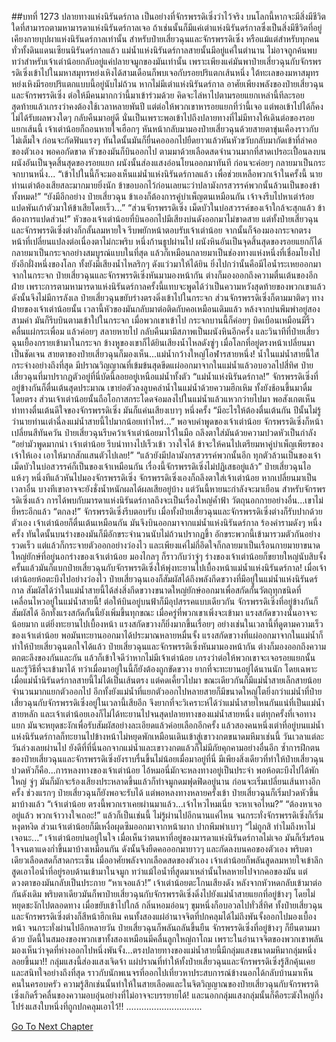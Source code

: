 ##บทที่ 1273 ปลายทางแห่งนิรันดร์กาล
เป็นอย่างที่จักรพรรดิเซิ่งว่าไว้จริง บนโลกนี้หากจะมีสิ่งมีชีวิตใดที่สามารถตามหามารดาแห่งนิรันดร์กาลเจอ ถ้าเช่นนั้นก็มีแค่เต่าแห่งนิรันดร์กาลซึ่งเป็นสิ่งมีชีวิตที่อยู่เคียงกายบุปผาแห่งนิรันดร์กาลเท่านั้น
สำหรับป๋ายเสี่ยวฉุนและจักรพรรดิเซิ่ง หรือแม้แต่สำหรับทุกคนทั่วทั้งดินแดนเซียนนิรันดร์กาลแล้ว แม่น้ำแห่งนิรันดร์กาลสายนั้นมีอยู่แค่ในตำนาน ไม่อาจถูกค้นพบ ทว่าสำหรับเจ้าเต่าน้อยกลับอยู่แค่ปลายจมูกของมันเท่านั้น เพราะเพียงแค่มันพาป๋ายเสี่ยวฉุนกับจักรพรรดิเซิ่งเข้าไปในมหาสมุทรหย่งเหิงได้สามเดือนก็พบเจอกับรอยปริแตกเส้นหนึ่ง
ใต้ทะเลของมหาสมุทรหย่งเหิงมีรอยปริแตกแบบนี้อยู่นับไม่ถ้วน หากไม่มีเต่าแห่งนิรันดร์กาล อาศัยเพียงพลังของป๋ายเสี่ยวฉุนและจักรพรรดิเซิ่ง ต่อให้มีคนมากกว่านี้มาเข้าร่วมด้วย คิดจะไล่หาไปตามรอยแยกเหล่านี้ทีละรอย สุดท้ายแล้วเกรงว่าคงต้องใช้เวลาหลายพันปี แต่ต่อให้พวกเขาหารอยแยกที่ว่านี้เจอ แต่พอเข้าไปได้ก็คงไม่ได้รับผลพวงใดๆ กลับคืนมาอยู่ดี
นั่นเป็นเพราะพอเข้าไปถึงปลายทางที่ไม่มีทางให้เดินต่อของรอยแยกเส้นนี้ เจ้าเต่าน้อยก็ถอนหายใจเฮือกๆ หันหน้ากลับมามองป๋ายเสี่ยวฉุนด้วยสายตาขุ่นเคืองราวกับไม่เต็มใจ ก่อนจะกัดฟันแรงๆ ทันใดนั้นมันก็ยื่นคอออกไปยืดยาวแล้วหันหัวขวับกลับมากัดเข้าที่ลำคอของตัวเอง พอคอกัดขาด หัวของมันก็บินออกไป ตามมาด้วยเลือดสดจำนวนมากที่สาดเปรอะเปื้อนลงบนผนังอันเป็นจุดสิ้นสุดของรอยแยก
ผนังนั้นส่องแสงอ่อนโยนออกมาทันที ก่อนจะค่อยๆ กลายมาเป็นกระจกบานหนึ่ง...
“เข้าไปในนี้ก็จะมองเห็นแม่น้ำแห่งนิรันดร์กาลแล้ว เพื่อช่วยเหลือพวกเจ้าในครั้งนี้ นายท่านเต่าต้องเสียสละมากมายยิ่งนัก ข้าขอบอกไว้ก่อนเลยนะว่าปลามังกรสวรรค์พวกนั้นล้วนเป็นของข้าทั้งหมด!”
“ยังมีอีกอย่าง ป๋ายเสี่ยวฉุน ข้าเองก็ต้องการคู่บำเพ็ญตนเหมือนกัน เจ้าจงรีบไปหาเต่าร้อยแปดพันเก้าตัวมาให้ข้าเสียโดยเร็ว...”
“ส่วนจักรพรรดิเซิ่ง เม็ดบัวในบ่อสวรรค์ของเจ้าใกล้จะสุกแล้ว ข้าต้องการแปดส่วน!” หัวของเจ้าเต่าน้อยที่บินออกไปมีเสียงบ่นดังออกมาไม่ขาดสาย แต่ทั้งป๋ายเสี่ยวฉุนและจักรพรรดิเซิ่งต่างก็กลั้นลมหายใจ รีบพยักหน้าตอบรับเจ้าเต่าน้อย จากนั้นก็จ้องมองกระจกตรงหน้าที่เปลี่ยนแปลงต่อเนื่องตาไม่กะพริบ
หนึ่งก้านธูปผ่านไป ผนังหินอันเป็นจุดสิ้นสุดของรอยแยกก็ได้กลายมาเป็นกระจกอย่างสมบูรณ์แบบในที่สุด แล้วก็เหมือนกลายมาเป็นช่องทางแห่งหนึ่งที่เชื่อมโยงไปยังอีกฝั่งหนึ่งของโลก ทั้งยังมีเสียงน้ำไหลริกๆ ดังแว่วมาให้ได้ยิน ยิ่งไปกว่านั้นคือมีไอน้ำระเหยออกมาจากในกระจก ป๋ายเสี่ยวฉุนและจักรพรรดิเซิ่งหันมามองหน้ากัน ต่างก็มองออกถึงความตื่นเต้นของอีกฝ่าย
เพราะการตามหามารดาแห่งนิรันดร์กาลครั้งนี้แทบจะพูดได้ว่าเป็นความหวังสุดท้ายของพวกเขาแล้ว ดังนั้นจึงไม่มีการลังเล ป๋ายเสี่ยวฉุนขยับร่างตรงดิ่งเข้าไปในกระจก ส่วนจักรพรรดิเซิ่งก็ตามมาติดๆ ทางฝ่ายของเจ้าเต่าน้อยนั้น เวลานี้หัวของมันกลับมาต่อติดกับคอเหมือนเดิมแล้ว หล้งจากบ่นพึมพำอยู่สองสามคำ มันก็รีบบินตามเข้าใปในกระจก
เมื่อพวกเขาเข้าไป กระจกบานนี้ก็ค่อยๆ บิดเบือนเหมือนมีริ้วคลื่นแผ่กระเพื่อม แล้วค่อยๆ สลายหายไป กลับคืนมามีสภาพเป็นผนังหินอีกครั้ง
และวินาทีที่ป๋ายเสี่ยวฉุนเยื้องกรายเข้ามาในกระจก ข้างหูของเขาก็ได้ยินเสียงน้ำไหลดังซู่ๆ เมื่อโลกที่อยู่ตรงหน้าเปลี่ยนมาเป็นชัดเจน สายตาของป๋ายเสี่ยวฉุนก็มองเห็น...แม่น้ำกว้างใหญ่โอฬารสายหนึ่ง!
น้ำในแม่น้ำสายนี้ใสกระจ่างอย่างถึงที่สุด มีปราณวิญญาณที่เข้มข้นสุดขีดแผ่ออกมาจากในแม่น้ำแล้วอบอวลไปสี่ทิศ ป๋ายเสี่ยวฉุนที่มาปรากฏตัวอยู่ที่นี่บัดนี้ลอยอยู่เหนือแม่น้ำทั้งตัว
“แม่น้ำแห่งนิรันดร์กาล!” จักรพรรดิเซิ่งที่อยู่ข้างกันก็ตื่นเต้นสุดประมาณ เขาย่อตัวลงลูบคลำน้ำในแม่น้ำด้วยความฮึกเหิม ทั้งยังช้อนขึ้นมาดื่มโดยตรง
ส่วนเจ้าเต่าน้อยนั้นถือโอกาสกระโดดจ๋อมลงไปในแม่น้ำแล้วแหวกว่ายไปมา พอสังเกตเห็นท่าทางตื่นเต้นดีใจของจักรพรรดิเซิ่ง มันก็แค่นเสียงเบาๆ หนึ่งครั้ง
“มีอะไรให้ต้องตื่นเต้นกัน ปีนั้นไม่รู้ว่านายท่านเต่าฉี่ลงแม่น้ำสายนี้ไปมากน้อยเท่าไหร่...” พอจบคำพูดของเจ้าเต่าน้อย จักรพรรดิเซิ่งก็หน้าเปลี่ยนสีทันควัน ป๋ายเสี่ยวฉุนรีบคว้าเจ้าเต่าน้อยมาไว้ในมือ ถลึงตาใส่มันด้วยความปวดหัวเป็นกำลัง
“อย่ามัวพูดมากน่า เจ้าเต่าน้อย รีบนำทางไปเร็วเข้า วางใจได้ ข้าจะให้คนไปเตรียมหาคู่บำเพ็ญเพียรของเจ้าให้เอง เอาให้มากสักแสนตัวไปเลย!”
“แล้วยังมีปลามังกรสวรรค์พวกนั้นอีก ทุกตัวล้วนเป็นของเจ้า เม็ดบัวในบ่อสวรรค์ก็เป็นของเจ้าเหมือนกัน เรื่องนี้จักรพรรดิเซิ่งไม่ปฏิเสธอยู่แล้ว” ป๋ายเสี่ยวฉุนไอแห้งๆ หนึ่งทีแล้วหันไปมองจักรพรรดิเซิ่ง
จักรพรรดิเซิ่งเองก็ถลึงตาใส่เจ้าเต่าน้อย หากเปลี่ยนมาเป็นเวลาอื่น บางทีเขาอาจจะยังชั่งน้ำหนักผลได้ผลเสียอยู่บ้าง แต่วันนี้หายนะกำลังจะมาเยือน สำหรับจักรพรรดิเซิ่งแล้ว การได้พบกับมารดาแห่งนิรันดร์กาลถึงจะเป็นเรื่องใหญ่ค้ำฟ้า วัตถุนอกกายอย่างอื่น...เขาไม่ยี่หระอีกแล้ว
“ตกลง!” จักรพรรดิเซิ่งรีบตอบรับ
เมื่อทั้งป๋ายเสี่ยวฉุนและจักรพรรดิเซิ่งต่างก็รับปากด้วยตัวเอง เจ้าเต่าน้อยก็ตื่นเต้นเหมือนกัน มันจึงบินออกมาจากแม่น้ำแห่งนิรันดร์กาล ร้องคำรามดังๆ หนึ่งครั้ง ทันใดนั้นบนร่างของมันก็มีอักขระจำนวนนับไม่ถ้วนปรากฏขึ้า อักขระพวกนี้เข้ามารวมตัวกันอย่างรวดเร็ว แต่แล้วก็กระจายตัวออกอย่างว่องไว และเพียงแค่ไม่กี่อึดใจก็กลายมาเป็นเรือนกายมายาขนาดใหญ่ยักษ์ที่อยู่นอกร่างของเจ้าเต่าน้อย
มองไกลๆ ก็ราวกับว่าจู่ๆ ร่างของเจ้าเต่าน้อยก็ขยายใหญ่นับสิบจั้ง ครั้นแล้วมันก็แบกป๋ายเสี่ยวฉุนกับจักรพรรดิเซิ่งให้พุ่งทะยานไปเบื้องหน้าแม่น้ำแห่งนิรันดร์กาล!
เมื่อเจ้าเต่าน้อยห้อตะบึงไปอย่างว่องไว ป๋ายเสี่ยวฉุนเองก็สัมผัสได้ถึงพลังกีดขวางที่มีอยู่ในแม่น้ำแห่งนิรันดร์กาล สัมผัสได้ว่าในแม่น้ำสายนี้ได้ส่งสิ่งกีดขวางขนาดใหญ่ยักษ์ออกมาเพื่อสกัดกั้นวัตถุทุกชนิดที่เคลื่อนไหวอยู่ในแม่น้ำสายนี้!
ต่อให้บินอยู่บนฟ้าก็มีอุปสรรคแบบเดียวกัน จักรพรรดิเซิ่งที่อยู่ข้างกันก็สัมผัสได้ อีกทั้งแรงสกัดกั้นนี้ยังเพิ่มขึ้นทุกขณะ เมื่อครู่ที่พวกเขาเพิ่งจะเข้ามา แรงสกัดขวางนั้นอาจจะน้อยมาก แต่ยิ่งทะยานไปเบื้องหน้า แรงสกัดขวางก็ยิ่งมากขึ้นเรื่อยๆ อย่างเช่นในเวลานี้ที่ดูตามความเร็วของเจ้าเต่าน้อย พอมันทะยานออกมาได้ประมาณหลายหมื่นจั้ง แรงสกัดขวางที่แผ่ออกมาจากในแม่น้ำก็ทำให้ป๋ายเสี่ยวฉุนตกใจได้แล้ว
ป๋ายเสี่ยวฉุนและจักรพรรดิเซิ่งหันมามองหน้ากัน ต่างก็มองออกถึงความตกตะลึงของกันและกัน แล้วก็เข้าใจดีว่าหากไม่มีเจ้าเต่าน้อย เกรงว่าต่อให้พวกเขาจะเจอรอยแยกนั้นและรู้วิธีที่จะเข้ามาได้ ทว่าเมื่อมาอยู่ในนี้ก็ยังต้องถูกขัดขวาง ยากที่จะทะยานอยู่ได้นานนัก
โดยเฉพาะเมื่อแม่น้ำนิรันดร์กาลสายนี้ไม่ได้เป็นเส้นตรง แต่คดเคี้ยวไปมา ขณะเดียวกันก็มีแม่น้ำสายเล็กสายน้อยจำนวนมากแยกตัวออกไป อีกทั้งยังแม่น้ำที่แยกตัวออกไปหลายสายก็มีขนาดใหญ่โตยิ่งกว่าแม่น้ำที่ป๋ายเสี่ยวฉุนกับจักรพรรดิเซิ่งอยู่ในเวลานี้เสียอีก จึงยากที่จะวิเคราะห์ได้ว่าแม่น้ำสายไหนกันแน่ที่เป็นแม่น้ำสายหลัก
และเจ้าเต่าน้อยเองก็ไม่ได้ทะยานไปจนสุดปลายทางของแม่น้ำสายหนึ่ง แต่ทุกครั้งที่เจอทางแยก มันจะหยุดชะงักเพื่อรับสัมผัสอย่างละเอียดแล้วค่อยเลือกอีกครั้ง แล้วสองคนหนึ่งเต่าที่อยู่บนแม่น้ำแห่งนิรันดร์กาลก็ทะยานไปข้างหน้าไม่หยุดพักเหมือนเดินเข้าสู่เขาวงกตขนาดมหึมาเช่นนี้
วันเวลาแต่ละวันล่วงเลยผ่านไป ยังดีที่ที่นี่นอกจากแม่น้ำและเขาวงกตแล้วก็ไม่มีภัยคุกคามอย่างอื่นอีก ซ้ำการฝึกตนของป๋ายเสี่ยวฉุนและจักรพรรดิเซิ่งยังราบรื่นขึ้นไม่น้อยเมื่อมาอยู่ที่นี่ มีเพียงสิ่งเดียวที่ทำให้ป๋ายเสี่ยวฉุนปวดหัวก็คือ...การหลงทางของเจ้าเต่าน้อย
ไอ้หมอนี่มักจะหลงทางอยู่เป็นประจำ พอห้อตะบึงไปได้พักใหญ่ จู่ๆ มันก็มักจะร้องเสียงประหลาดขึ้นแล้วก็ทำจมูกดมฟุดฟิดอยู่นาน ก่อนจะเริ่มเปลี่ยนเส้นทางอีกครั้ง ช่วงแรกๆ ป๋ายเสี่ยวฉุนก็ยังพอจะรับได้ แต่พอหลงทางหลายครั้งเข้า ป๋ายเสี่ยวฉุนก็เริ่มปวดหัวขึ้นมาบ้างแล้ว
“เจ้าเต่าน้อย ตรงนี้พวกเราเคยผ่านมาแล้ว...เจ้าไหวไหมเนี่ย จะหาเจอไหม?”
“ต้องหาเจออยู่แล้ว พวกเจ้าวางใจเถอะ!”
แล้วก็เป็นเช่นนี้ ไม่รู้ผ่านไปอีกนานแค่ไหน จนกระทั่งจักรพรรดิเซิ่งก็เริ่มหงุดหงิด ส่วนเจ้าเต่าน้อยก็มีเหงื่อผุดซึมออกมาจากหน้าผาก ปากพึมพำเบาๆ
“ไม่ถูกสิ ทำไมถึงหาไม่เจอนะ...” เจ้าเต่าน้อยบ่นอยู่ในใจ เมื่อเห็นว่าตนหาที่อยู่ของมารดาแห่งนิรันดร์กาลไม่เจอ มันก็เริ่มร้อนใจจนตาแดงก่ำขึ้นมาบ้างเหมือนกัน ดังนั้นจึงยืดคอออกมายาวๆ และกัดลงบนคอของตัวเอง พริบตาเดียวเลือดสดก็สาดกระเซ็น เมื่ออาศัยพลังจากเลือดสดของตัวเอง เจ้าเต่าน้อยก็พลันสูดลมหายใจเข้าลึก สูดเอาไอน้ำที่อยู่รอบด้านเข้ามาในจมูก ทว่าแม้ไอน้ำที่สูดมาเหล่านั้นไหลหายไปจากคอของมัน แต่ดวงตาของมันกลับเป็นประกาย
“หาเจอแล้ว!” เจ้าเต่าน้อยตะโกนเสียงดัง หลังจากหัวหดกลับเข้ามาต่อกันดังเดิม พริบตาเดียวมันก็พาป๋ายเสี่ยวฉุนกับจักรพรรดิเซิ่งดิ่งไปยังแม่น้ำสายแยกที่อยู่ข้างๆ โดยไม่หยุดชะงักไปตลอดทาง เมื่อขยับเข้าไปใกล้ กลิ่นหอมอ่อนๆ ขุมหนึ่งก็อบอวลไปทั่วสี่ทิศ ทั้งป๋ายเสี่ยวฉุนและจักรพรรดิเซิ่งต่างก็สีหน้าฮึกเหิม คนทั้งสองแผ่อำนาจจิตที่ปกคลุมได้ไม่ถึงพันจั้งออกไปมองเบื้องหน้า
จนกระทั่งผ่านไปอีกหลายวัน ป๋ายเสี่ยวฉุนก็พลันถลันขึ้นยืน จักรพรรดิเซิ่งที่อยู่ข้างๆ ก็ยืนตามมาด้วย บัดนี้ในสมองของพวกเขาทั้งสองเหมือนมีคลื่นลูกใหญ่ถาโถม เพราะในอำนาจจิตของพวกเขาพลันมองเห็นว่าจุดที่ห่างออกไปหนึ่งพันจั้ง...ตรงปลายทางของแม่น้ำสายนี้มีกลุ่มแสงขนาดมหึมากลุ่มหนึ่งลอยขึ้นมา!!
กลุ่มแสงนี้ส่องแสงเจิดจ้า แผ่ปราณที่ทำให้ทั้งป๋ายเสี่ยวฉุนและจักรพรรดิเซิ่งรู้สึกคุ้นเคยและสนิทใจอย่างถึงที่สุด ราวกับนักพเนจรที่ออกไปเที่ยวหาประสบการณ์ข้างนอกได้กลับบ้านมาเห็นคนในครอบครัว ความรู้สึกเช่นนั้นทำให้ในสายเลือดและในจิตวิญญาณของป๋ายเสี่ยวฉุนกับจักรพรรดิเซิ่งเกิดริ้วคลื่นของความอบอุ่นอย่างที่ไม่อาจจะบรรยายได้!
และนอกกลุ่มแสงกลุ่มนั้นก็คือระฆังใหญ่กึ่งโปร่งแสงใบหนึ่งที่ถูกปกคลุมเอาไว้!!
..............................




[Go To Next Chapter]( ./247.md)